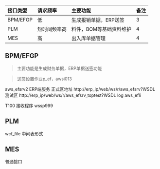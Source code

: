 
|接口类型|请求频率|主要功能|备注|
|:-|:-|:-|:-|
|BPM/EFGP|低|生成报销单据，ERP送签|3|
|PLM|短时间频率高|料件，BOM等基础资料维护|4|
|MES|高|出入库单据管理|4|

## BPM/EFGP
> 主要功能是生成财务单据，ERP单据送签功能

> 送签设置作业p_ef，awsi013

aws_efsrv2 ERP端服务
正式区地址 http://erp_ip/web/ws/r/aws_efsrv?WSDL
测试区 http://erp_ip/web/ws/r/aws_efsrv_toptest?WSDL
log aws_efli

T100 接收程序 wssp999

## PLM

wcf_file 中间表形式


## MES

普通接口

## 